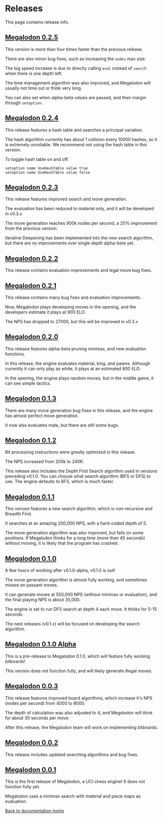 # Releases

This page contains release info.

## [Megalodon 0.2.5][v0.2.5]

This version is more than four times faster than the previous release.

There are also minor bug fixes, such as increasing the `nodes` max size.

The big speed increase is due to directly calling `eval` instead of `search` when there is one depth left.

The time management algorithm was also improved, and Megalodon will usually not time out or think very long.

You can also set when alpha-beta values are passed, and their margin through `setoption`.

## [Megalodon 0.2.4][v0.2.4]

This release features a hash table and searches a principal variation.

The hash algorithm currently has about 1 collision every 10000 hashes, so it is extremely unreliable.
We recommend not using the hash table in this version.

To toggle hash table on and off:

```
setoption name UseHashTable value true
setoption name UseHashTable value false
```

## [Megalodon 0.2.3][v0.2.3]

This release features improved search and move generation.

The evaluation has been reduced to material only, and it will be developed in v0.3.x

The move generation reaches 900k nodes per second, a 20% improvement from the previous version.

Iterative Deepening has been implemented into the new search algorithm, but there are no
improvements over single depth alpha-beta yet.

## [Megalodon 0.2.2][v0.2.2]

This release contains evaluation improvements and legal move bug fixes.

## [Megalodon 0.2.1][v0.2.1]

This release contains many bug fixes and evaluation improvements.

Now, Megalodon plays developing moves in the opening, and the developers estimate it plays at 900 ELO.

The NPS has dropped to 27000, but this will be improved in v0.3.x

## [Megalodon 0.2.0][v0.2.0]

This release features alpha-beta pruning minimax, and new evaluation functions.

In this release, the engine evaluates material, king, and pawns.
Although currently it can only play as white, it plays at an estimated 800 ELO.

In the opening, the engine plays random moves, but in the middle game,
it can see simple tactics.

## [Megalodon 0.1.3][v0.1.3]

There are many move generation bug fixes in this release,
and the engine has almost perfect move generation.

It now also evaluates mate, but there are still some bugs.

## [Megalodon 0.1.2][v0.1.2]

Bit processing instructions were greatly optimized in this release.

The NPS increased from 200k to 240K.

This release also includes the Depth First Search algorithm used in versions preceding v0.1.0.
You can choose what search algorithm (BFS or DFS) to use.
The engine defaults to BFS, which is much faster.

## [Megalodon 0.1.1][v0.1.1]

This version features a new search algorithm, which is non-recursive and Breadth First.

It searches at an amazing 200,000 NPS, with a hard-coded depth of 5.

The move generation algorithm was also improved, but fails on some positions.
If Megalodon thinks for a long time (more than 45 seconds) without moving, it is likely that the
program has crashed.

## [Megalodon 0.1.0][v0.1.0]

A few hours of working after v0.1.0-alpha, v0.1.0 is out!

The move generation algorithm is almost fully working, and sometimes misses en passant moves.

It can generate moves at 550,000 NPS (without minimax or evaluation),
and the final playing NPS is about 35,000.

The engine is set to run DFS search at depth 4 each move. It thinks for 5-15 seconds.

The next releases (v0.1.x) will be focused on developing the search algorithm.

## [Megalodon 0.1.0 Alpha][v0.1.0-alpha]

This is a pre-release to Megalodon 0.1.0, which will feature fully working bitboards!

This version does not function fully, and will likely generate illegal moves.

## [Megalodon 0.0.3][v0.0.3]

This release features improved board algorithms, which increase it's NPS (nodes per second) from 4000 to 8000.

The depth of calculation was also adjusted to 4, and Megalodon will think for about 30 seconds per move.

After this release, the Megalodon team will work on implementing bitboards.

## [Megalodon 0.0.2][v0.0.2]

This release includes updated searching algorithms and bug fixes.

## [Megalodon 0.0.1][v0.0.1]

This is the first release of Megalodon, a UCI chess engine! It does not function fully yet.

Megalodon uses a minimax search with material and piece maps as evaluation.

[Back to documentation home][home]

[home]: https://megalodon-chess.github.io/megalodon/
[v0.2.5]: https://github.com/megalodon-chess/megalodon/releases/tag/v0.2.5
[v0.2.4]: https://github.com/megalodon-chess/megalodon/releases/tag/v0.2.4
[v0.2.3]: https://github.com/megalodon-chess/megalodon/releases/tag/v0.2.3
[v0.2.2]: https://github.com/megalodon-chess/megalodon/releases/tag/v0.2.2
[v0.2.1]: https://github.com/megalodon-chess/megalodon/releases/tag/v0.2.1
[v0.2.0]: https://github.com/megalodon-chess/megalodon/releases/tag/v0.2.0
[v0.1.3]: https://github.com/megalodon-chess/megalodon/releases/tag/v0.1.3
[v0.1.2]: https://github.com/megalodon-chess/megalodon/releases/tag/v0.1.2
[v0.1.1]: https://github.com/megalodon-chess/megalodon/releases/tag/v0.1.1
[v0.1.0]: https://github.com/megalodon-chess/megalodon/releases/tag/v0.1.0
[v0.1.0-alpha]: https://github.com/megalodon-chess/megalodon/releases/tag/v0.1.0-alpha
[v0.0.3]: https://github.com/megalodon-chess/megalodon/releases/tag/v0.0.3
[v0.0.2]: https://github.com/megalodon-chess/megalodon/releases/tag/v0.0.2
[v0.0.1]: https://github.com/megalodon-chess/megalodon/releases/tag/v0.0.1
